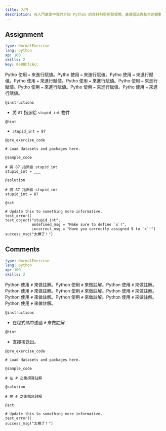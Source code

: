 ```yaml
---
title: 入門
description: 在入門章節中我們介紹 Python 的資料科學開發環境、基礎語法與基本的變數型別，透過本章節的影片說明與互動練習，您將暸解 Google Colaboratory、Anaconda、Jupyter Notebook/Lab、賦值、註解、數值、文字與布林。
---
```


## Assignment

```yaml
type: NormalExercise
lang: python
xp: 100
skills: 2
key: 0e88bfc6cc
```

Pytho 使用 `=` 來進行賦値。Pytho 使用 `=` 來進行賦値。Pytho 使用 `=` 來進行賦値。Pytho 使用 `=` 來進行賦値。Pytho 使用 `=` 來進行賦値。Pytho 使用 `=` 來進行賦値。Pytho 使用 `=` 來進行賦値。Pytho 使用 `=` 來進行賦値。Pytho 使用 `=` 來進行賦値。

`@instructions`
- 將 `87` 指派給 `stupid_int` 物件

`@hint`
- `stupid_int = 87` 

`@pre_exercise_code`

```{python}
# Load datasets and packages here.
```

`@sample_code`

```{python}
# 將 87 指派給 stupid_int
stupid_int = ___
```

`@solution`

```{python}
# 將 87 指派給 stupid_int
stupid_int = 87
```

`@sct`

```{python}
# Update this to something more informative.
test_error()
test_object("stupid_int",
            undefined_msg = "Make sure to define `x`!",
            incorrect_msg = "Have you correctly assigned 5 to `x`!")
success_msg("太棒了！")
```

## Comments

```yaml
type: NormalExercise
lang: python
xp: 100
skills: 2
```

Python 使用 `#` 來做註解。Python 使用 `#` 來做註解。Python 使用 `#` 來做註解。Python 使用 `#` 來做註解。Python 使用 `#` 來做註解。Python 使用 `#` 來做註解。Python 使用 `#` 來做註解。Python 使用 `#` 來做註解。Python 使用 `#` 來做註解。Python 使用 `#` 來做註解。

`@instructions`
- 在程式碼中透過 `#` 來做註解

`@hint`
- 直接按送出。

`@pre_exercise_code`

```{python}
# Load datasets and packages here.
```

`@sample_code`

```{python}
# 在 # 之後撰寫註解
```

`@solution`

```{python}
# 在 # 之後撰寫註解
```

`@sct`

```{python}
# Update this to something more informative.
test_error()
success_msg("太棒了！")
```
